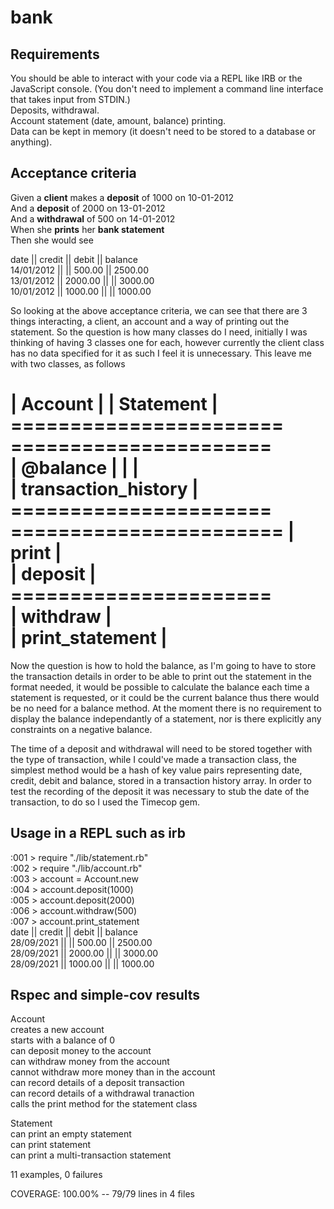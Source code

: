 # bank

## Requirements

You should be able to interact with your code via a REPL like IRB or the JavaScript console. (You don't need to implement a command line interface that takes input from STDIN.)                                                                                                                                               
Deposits, withdrawal.                                                                                                                                             
Account statement (date, amount, balance) printing.                                                                                                               
Data can be kept in memory (it doesn't need to be stored to a database or anything).                                                                             

## Acceptance criteria

Given a **client** makes a **deposit** of 1000 on 10-01-2012                                                                                                     
And a **deposit** of 2000 on 13-01-2012                                                                                                                           
And a **withdrawal** of 500 on 14-01-2012                                                                                                                         
When she **prints** her **bank statement**                                                                                                                       
Then she would see                                                                                                                                               

date       || credit  || debit  || balance                                                                                                                     	
14/01/2012 ||  || 500.00 || 2500.00																						                                                                                   
13/01/2012 || 2000.00 ||  || 3000.00																						                                                                                 
10/01/2012 || 1000.00 ||  || 1000.00																						                                                                                 

So looking at the above acceptance criteria, we can see that there are 3 things interacting, a client, an account and a way of printing out the statement. So the question is how many classes do I need, initially I was thinking of having 3 classes one for each, however currently the client class has no data specified for it as such I feel it is unnecessary. This leave me with two classes, as follows

|     Account         |                       |    Statement       |                                                                                             
=======================                       ======================                                                                                             
| @balance            |  					            |                    |                                                                                             
| transaction_history |                       ======================                                                                                             
=======================                       |  print             |                                                                                             
| deposit             |                       ======================                                                                                             
| withdraw            |					                                                                                                                                 
| print_statement     |                                                                                                                                           
=======================                                                                                                                                           

Now the question is how to hold the balance, as I'm going to have to store the transaction details in order to be able to print out the statement in the format needed, it would be possible to calculate the balance each time a statement is requested, or it could be the current balance thus there would be no need for a balance method. At the moment there is no requirement to display the balance independantly of a statement, nor is there explicitly any constraints on a negative balance. 

The time of a deposit and withdrawal will need to be stored together with the type of transaction, while I could've made a transaction class, the simplest method would be a hash of key value pairs representing date, credit, debit and balance, stored in a transaction history array.  In order to test the recording of the deposit it was necessary to stub the date of the transaction, to do so I used the Timecop gem. 

## Usage in a REPL such as irb                                                                                                                                   
:001 > require "./lib/statement.rb"                                                                                                                               
:002 > require "./lib/account.rb"                                                                                                                                 
:003 > account = Account.new                                                                                                                                     
:004 > account.deposit(1000)                                                                                                                                     
:005 > account.deposit(2000)                                                                                                                                     
:006 > account.withdraw(500)                                                                                                                                     
:007 > account.print_statement                                                                                                                                   
date       || credit  || debit  || balance                                                                                                                       
28/09/2021 ||  || 500.00 || 2500.00                                                                                                                               
28/09/2021 || 2000.00 ||  || 3000.00                                                                                                                             
28/09/2021 || 1000.00 ||  || 1000.00                                                                                                                             

## Rspec and simple-cov results                                                                                                                                   

Account                                                                                                                                                          
  creates a new account                                                                                                                                           
  starts with a balance of 0                                                                                                                                     
  can deposit money to the account                                                                                                                               
  can withdraw money from the account                                                                                                                             
  cannot withdraw more money than in the account                                                                                                                 
  can record details of a deposit transaction                                                                                                                     
  can record details of a withdrawal tranaction                                                                                                                   
  calls the print method for the statement class                                                                                                                

Statement                                                                                                                                                         
  can print an empty statement                                                                                                                                   
  can print statement                                                                                                                                             
  can print a multi-transaction statement                                                                                                                         

11 examples, 0 failures                                                                                                                                           

COVERAGE: 100.00% -- 79/79 lines in 4 files                                                                                                                       
